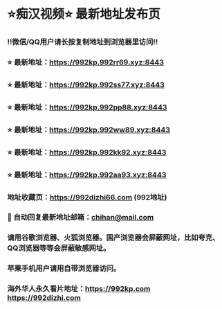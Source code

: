 # ⭐️痴汉视频⭐️ 最新地址发布页

### ‼️微信/QQ用户请长按复制地址到浏览器里访问‼️

### ⭐️ 最新地址：https://992kp.992rr69.xyz:8443

### ⭐️ 最新地址：https://992kp.992ss77.xyz:8443

### ⭐️ 最新地址：https://992kp.992pp88.xyz:8443

### ⭐️ 最新地址：https://992kp.992ww89.xyz:8443

### ⭐️ 最新地址：https://992kp.992kk92.xyz:8443

### ⭐️ 最新地址：https://992kp.992aa93.xyz:8443



### 地址收藏页：https://992dizhi66.com (992地址)
### 📧 自动回复最新地址邮箱：chihan@mail.com
### 请用谷歌浏览器、火狐浏览器。国产浏览器会屏蔽网址，比如夸克、QQ浏览器等等会屏蔽敏感网址。
### 苹果手机用户请用自带浏览器访问。
### 海外华人永久看片地址：https://992kp.com  https://992dizhi.com
